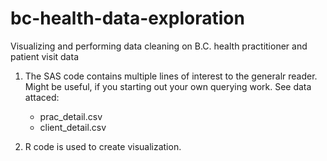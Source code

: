 # bc-health-data-exploration
Visualizing and performing data cleaning on B.C. health practitioner and patient visit data

1. The SAS code contains multiple lines of interest to the generalr reader. Might be useful, if you starting out your own querying work. See data attaced:
    - prac_detail.csv
    - client_detail.csv

2. R code is used to create visualization. 
